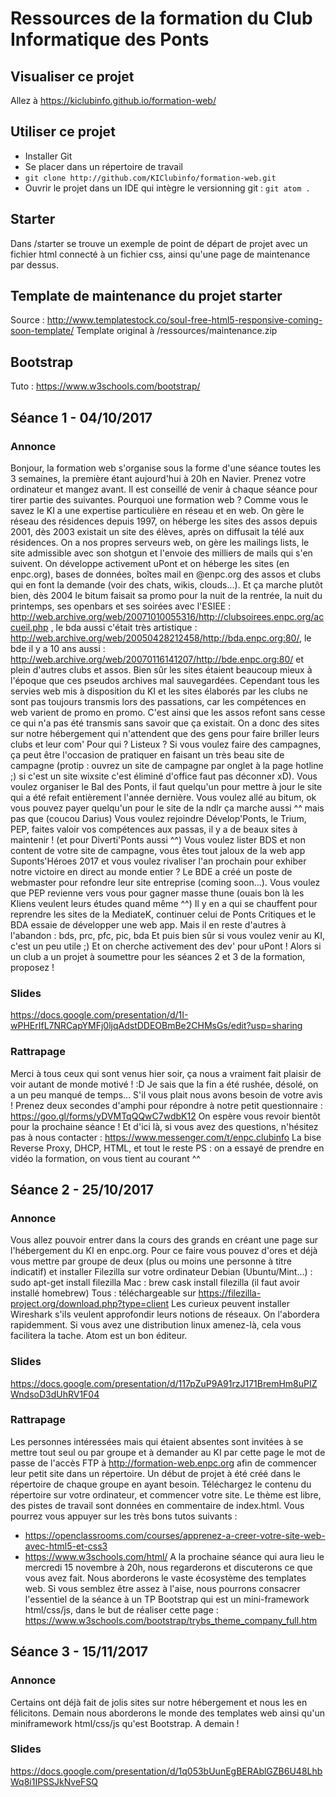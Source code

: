 # Ressources de la formation du Club Informatique des Ponts

## Visualiser ce projet
Allez à https://kiclubinfo.github.io/formation-web/

## Utiliser ce projet
* Installer Git
* Se placer dans un répertoire de travail
* `git clone http://github.com/KIClubinfo/formation-web.git`
* Ouvrir le projet dans un IDE qui intègre le versionning git : `git atom .`

## Starter
Dans /starter se trouve un exemple de point de départ de projet avec un fichier html connecté à un fichier css, ainsi qu'une page de maintenance par dessus.

## Template de maintenance du projet starter
Source : http://www.templatestock.co/soul-free-html5-responsive-coming-soon-template/
Template original à /ressources/maintenance.zip

## Bootstrap
Tuto : https://www.w3schools.com/bootstrap/

## Séance 1 - 04/10/2017

### Annonce

Bonjour, la formation web s'organise sous la forme d'une séance toutes les 3 semaines, la première étant aujourd'hui à 20h en Navier. Prenez votre ordinateur et mangez avant. Il est conseillé de venir à chaque séance pour tirer partie des suivantes.
Pourquoi une formation web ?
Comme vous le savez le KI a une expertise particulière en réseau et en web. On gère le réseau des résidences depuis 1997, on héberge les sites des assos depuis 2001, dès 2003 existait un site des élèves, après on diffusait la télé aux résidences. On a nos propres serveurs web, on gère les mailings lists, le site admissible avec son shotgun et l'envoie des milliers de mails qui s'en suivent. On développe activement uPont et on héberge les sites (en enpc.org), bases de données, boîtes mail en @enpc.org des assos et clubs qui en font la demande (voir des chats, wikis, clouds...). Et ça marche plutôt bien, dès 2004 le bitum faisait sa promo pour la nuit de la rentrée, la nuit du printemps, ses openbars et ses soirées avec l'ESIEE : http://web.archive.org/web/20071010055316/http://clubsoirees.enpc.org/accueil.php , le bda aussi c'était très artistique : http://web.archive.org/web/20050428212458/http://bda.enpc.org:80/, le bde il y a 10 ans aussi : http://web.archive.org/web/20070116141207/http://bde.enpc.org:80/ et plein d'autres clubs et assos.
Bien sûr les sites étaient beaucoup mieux à l'époque que ces pseudos archives mal sauvegardées.
Cependant tous les servies web mis à disposition du KI et les sites élaborés par les clubs ne sont pas toujours transmis lors des passations, car les compétences en web varient de promo en promo. C'est ainsi que les assos refont sans cesse ce qui n'a pas été transmis sans savoir que ça existait.
On a donc des sites sur notre hébergement qui n'attendent que des gens pour faire briller leurs clubs et leur com'
Pour qui ?
Listeux ? Si vous voulez faire des campagnes, ça peut être l'occasion de pratiquer en faisant un très beau site de campagne (protip : ouvrez un site de campagne par onglet à la page hotline ;) si c'est un site wixsite c'est éliminé d'office faut pas déconner xD).
Vous voulez organiser le Bal des Ponts, il faut quelqu'un pour mettre à jour le site qui a été refait entièrement l'année dernière.
Vous voulez allé au bitum, ok vous pouvez payer quelqu'un pour le site de la ndlr ça marche aussi ^^ mais pas que (coucou Darius)
Vous voulez rejoindre Dévelop'Ponts, le Trium, PEP, faites valoir vos compétences aux passas, il y a de beaux sites à maintenir ! (et pour Diverti'Ponts aussi ^^)
Vous voulez lister BDS et non content de votre site de campagne, vous êtes tout jaloux de la web app Suponts'Héroes 2017 et vous voulez rivaliser l'an prochain pour exhiber notre victoire en direct au monde entier ?
Le BDE a créé un poste de webmaster pour refondre leur site entreprise (coming soon...).
Vous voulez que PEP revienne vers vous pour gagner masse thune (ouais bon là les KIiens veulent leurs études quand même ^^)
Il y en a qui se chauffent pour reprendre les sites de la MediateK, continuer celui de Ponts Critiques et le BDA essaie de développer une web app. Mais il en reste d'autres à l'abandon : bds, prc, pfc, pic, bda
Et puis bien sûr si vous voulez venir au KI, c'est un peu utile ;) Et on cherche activement des dev' pour uPont !
Alors si un club a un projet à soumettre pour les séances 2 et 3 de la formation, proposez !

### Slides

https://docs.google.com/presentation/d/1I-wPHErIfL7NRCapYMFj0ljqAdstDDEOBmBe2CHMsGs/edit?usp=sharing

### Rattrapage

Merci à tous ceux qui sont venus hier soir, ça nous a vraiment fait plaisir de voir autant de monde motivé ! :D
Je sais que la fin a été rushée, désolé, on a un peu manqué de temps...
S'il vous plait nous avons besoin de votre avis ! Prenez deux secondes d'amphi pour répondre à notre petit questionnaire :
https://goo.gl/forms/yDVMTqQQwC7wdbK12
On espère vous revoir bientôt pour la prochaine séance ! Et d'ici là, si vous avez des questions, n'hésitez pas à nous contacter :
https://www.messenger.com/t/enpc.clubinfo
La bise Reverse Proxy, DHCP, HTML, et tout le reste
PS : on a essayé de prendre en vidéo la formation, on vous tient au courant ^^

## Séance 2 - 25/10/2017

### Annonce

Vous allez pouvoir entrer dans la cours des grands en créant une page sur l'hébergement du KI en enpc.org. Pour ce faire vous pouvez d'ores et déjà vous mettre par groupe de deux (plus ou moins une personne à titre indicatif) et installer Filezilla sur votre ordinateur
Debian (Ubuntu/Mint...) : sudo apt-get install filezilla
Mac : brew cask install filezilla (il faut avoir installé homebrew)
Tous : téléchargeable sur https://filezilla-project.org/download.php?type=client
Les curieux peuvent installer Wireshark s'ils veulent approfondir leurs notions de réseaux. On l'abordera rapidemment.
Si vous avez une distribution linux amenez-là, cela vous facilitera la tache. Atom est un bon éditeur.

### Slides

https://docs.google.com/presentation/d/117pZuP9A91rzJ171BremHm8uPIZWndsoD3dUhRV1F04

### Rattrapage

Les personnes intéressées mais qui étaient absentes sont invitées à se mettre tout seul ou par groupe et à demander au KI par cette page le mot de passe de l'accès FTP à http://formation-web.enpc.org afin de commencer leur petit site dans un répertoire. Un début de projet à été créé dans le répertoire de chaque groupe en ayant besoin. Téléchargez le contenu du répertoire sur votre ordinateur, et commencer votre site. Le thème est libre, des pistes de travail sont données en commentaire de index.html.
Vous pourrez vous appuyer sur les très bons tutos suivants :
* https://openclassrooms.com/courses/apprenez-a-creer-votre-site-web-avec-html5-et-css3
* https://www.w3schools.com/html/
A la prochaine séance qui aura lieu le mercredi 15 novembre à 20h, nous regarderons et discuterons ce que vous avez fait. Nous aborderons le vaste écosystème des templates web. Si vous semblez être assez à l'aise, nous pourrons consacrer l'essentiel de la séance à un TP Bootstrap qui est un mini-framework html/css/js, dans le but de réaliser cette page : https://www.w3schools.com/bootstrap/trybs_theme_company_full.htm

## Séance 3 - 15/11/2017

### Annonce

Certains ont déjà fait de jolis sites sur notre hébergement et nous les en félicitons. Demain nous aborderons le monde des templates web ainsi qu'un miniframework html/css/js qu'est Bootstrap. A demain !

### Slides

https://docs.google.com/presentation/d/1q053bUunEgBERAblGZB6U48LhbWq8i1IPSSJkNveFSQ
